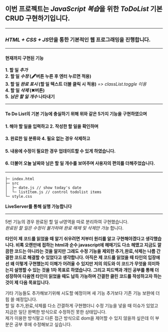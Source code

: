 ## 이번 프로젝트는 *JavaScript 복습*을 위한 _ToDoList_ 기본 CRUD 구현하기입니다.

---

### *HTML + CSS + JS*만을 통한 기본적인 웹 프로그래밍을 진행합니다.

---

#### **현재까지 구현된 기능**

**1. 할 일 _추가_**  
**2. 할 일 _수정_ (🖋버튼 누른 후 엔터 누르면 적용)**  
**3. 할 일 _완료 표시_ (할 일 텍스트 더블 클릭 시 적용)** _=> classList.toggle 이용_  
**4. 할 일 _삭제_ (✖버튼)**  
**5. _남은 할 일 개수_ 나타내기**

---

#### **To Do List의 기본 기능에 충실하기 위해 위와 같은 5가지 기능을 구현하였으며**

#### **1. 해야 할 일을 입력하고 2. 작성한 할 일을 확인하며**

#### **3. 완료한 일 분류와 4. 필요 없는 경우 삭제하고**

#### **5. 내용에 수정이 필요한 경우 업데이트할 수 있게 하였습니다.**

#### **6. 더불어 오늘 날짜와 남은 할 일 개수를 보여주며 사용자의 편의를 더해주었습니다.**

---

```
├─ index.html
├─ src
│  ├─ date.js // show today's date
│  └─ listItem.js // control todolist items
└─ style.css
```

**LiveServer를 통해 실행 가능합니다**

---

5번 기능의 경우 완료된 할 일 ul영역을 따로 분리하여 구현했습니다.  
_완료된 할 일은 수정이 불가하며 완료 해제 및 삭제만 가능_ 합니다.

**타인이 제 코드를 읽었을 때 알기 쉬우려면 저부터 원리를 알고 구현해야겠다고 생각했습니다. 비록 오랜만에 접하는 html과 순수 javascript에 헤매기도 다소 헤맸고 지금도 깔끔한 코드는 아니라는 것을 알지만 그래도 수정 기능을 제외한 추가,완료,삭제는 나름 간결한 코드로 해결할 수 있었다고 생각합니다. 아직은 제 코드를 읽었을 때 타인의 입장에선 왜 이렇게 구현했는지 이해가 어려울 수 있지만 저의 의도와 이 코드가 무엇을 의미하는지 설명할 수 있는 것을 1차 목표로 하였습니다. 그리고 피드백과 개인 공부를 통해 더 성장하여 다음엔 타인이 읽었을 때도 납득 가능하며 간결한 클린 코드를 작성하고자 하는 것이 제 다음 목표입니다.**

기타 기능들도 추가해보기위해 시도할 예정이며 새 기능 추가보다 기존 기능 보완에 더 힘 쓸 예정입니다.  
할 일 추가,완료,삭제를 다소 간결하게 구현했더니 수정 기능을 넣을 때 이슈가 있었고 지금은 일단 완벽한 방식으로 수정하진 못한 상태입니다.  
제가 이용한 방식말고 다른 접근 방식으로 dom을 제어할 수 있지 않을까 싶은데 이 부분은 공부 후에 수정해보고 싶습니다.
